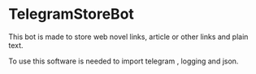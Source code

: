 # TelegramStoreBot
This bot is made to store web novel links, article or other links and plain text.

To use this software is needed to import telegram , logging and json.
